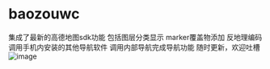# baozouwc
集成了最新的高德地图sdk功能
包括图层分类显示
marker覆盖物添加
反地理编码
调用手机内安装的其他导航软件
调用内部导航完成导航功能
随时更新，欢迎吐槽
![image]("https://github.com/guaju/baozouwc/blob/master/app/Gif_20170623_120906.gif")
